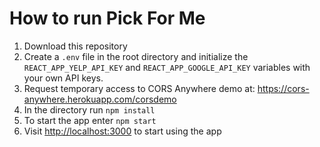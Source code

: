# How to run Pick For Me

1. Download this repository
2. Create a `.env` file in the root directory and initialize the `REACT_APP_YELP_API_KEY` and `REACT_APP_GOOGLE_API_KEY` variables with your own API keys.
2. Request temporary access to CORS Anywhere demo at: https://cors-anywhere.herokuapp.com/corsdemo
3. In the directory run `npm install`
4. To start the app enter `npm start`
5. Visit [http://localhost:3000](http://localhost:3000) to start using the app